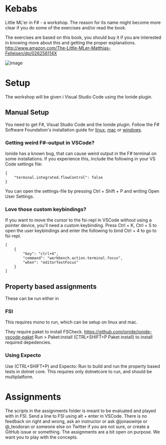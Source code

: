 # Kebabs

Little ML'er in F# - a workshop.
The reason for its name might become more clear if you do some of the exercises and/or read the book.

The exercises are based on this book, you should buy it if you are interested in knowing more about this and getting the proper explanations. 
http://www.amazon.com/The-Little-MLer-Matthias-Felleisen/dp/026256114X

![image]([https://mitpress.mit.edu/sites/default/files/9780262561143.jpg](https://m.media-amazon.com/images/I/51s4p7t9llL._SY445_SX342_.jpg))

# Setup

The workshop will be given i Visual Studio Code using the Ionide plugin.

## Manual Setup

You need to get F#, Visual Studio Code and the Ionide plugin.
Follow the F# Software Foundation's installation guide for [linux](http://fsharp.org/use/linux/), [mac](http://fsharp.org/use/mac/) or [windows](http://fsharp.org/use/windows/).

### Getting weird F#-output in VSCode?

Ionide has a known bug, that can cause weird output in the F# terminal on some installations.
If you experience this, include the following in your VS Code settings file:

```
{
    "terminal.integrated.flowControl": false
}
```

You can open the settings-file by pressing Ctrl + Shift + P and writing Open User Settings.

### Love those custom keybindings?

If you want to move the cursor to the fsi-repl in VSCode without using a pointer device, you'll need a custom keybinding.
Press Ctrl + K, Ctrl + S to open the user keybindings and enter the following to bind Ctrl + 4 to go to fsi-repl.

```
[
    {
        "key": "ctrl+4",
        "command": "workbench.action.terminal.focus",
        "when": "editorTextFocus"
    }
]
```

## Property based assignments 
These can be run either in
### FSI
This requires mono to run, which can be setup on linux and mac. 

They require paket to install FSCheck. https://github.com/ionide/ionide-vscode-paket
Run > Paket:install  (CTRL+SHIFT+P   Paket install) to install required depedencies.

### Using Expecto
Use (CTRL+SHIFT+P) and Expecto: Run to build and run the property based tests in dotnet core.
This requires only dotnetcore to run, and should be multiplatform.

# Assignments

The scripts in the assignments folder is meant to be evaluated and played with in FSI. Send a line to FSI using alt + enter in VSCode. There is no feedback on right and wrong, ask an instructor or ask @jonaswinje or @_teodoran or someone else on Twitter if  you are not sure, or create a GitHub issue or something. The assignments are a bit open on purpose. We want you to play with the concepts.
